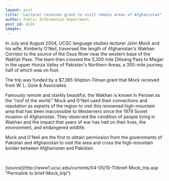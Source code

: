 ```yaml
---
layout: post
title: "Lecturer receives grant to visit remote areas of Afghanistan"
author: Public Information Department
post_id: 4224
images:
---
```


<a name="content" id="content"></a>
<p>
  In July and August 2004, UCSC language studies lecturer John Mock and his wife, Kimberly O'Neil, traversed the length of Afghanistan's Wakhan Corridor to the source of the Oxus River near the western base of the Wakhjir Pass. The team then crossed the 5,300 mile Dilisang Pass to Misgar in the upper Hunza Valley of Pakistan's Northern Areas, a 300-mile journey, half of which was on foot.
</p>
<p>
  The trip was funded by a $7,385 Shipton-Tilman grant that Mock received from W. L. Gore &amp; Associates.
</p>
<p>
  Famously remote and starkly beautiful, the Wakhan is known in Persian as the "roof of the world." Mock and O'Neil used their connections and reputation as experts of the region to visit this renowned high-mountain area that has been inaccessible to Westerners since the 1979 Soviet invasion of Afghanistan. They observed the condition of people living in Wakhan and the impact that years of war has had on their lives, the environment, and endangered wildlife.
</p>
<p>
  Mock and O'Neil are the first to obtain permission from the governments of Pakistan and Afghanistan to visit the area and cross the high-mountain border between Afghanistan and Pakistan.
</p><br>
<form>

</form>
<p>

</p>
[source](http://www1.ucsc.edu/currents/04-05/10-11/brief-Mock_trip.asp "Permalink to brief-Mock_trip")

